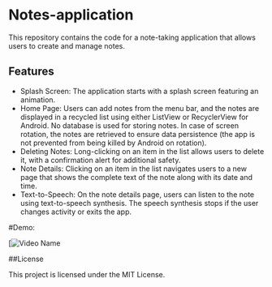 # Notes-application

This repository contains the code for a note-taking application that allows users to create and manage notes.


## Features

- Splash Screen: The application starts with a splash screen featuring an animation.
- Home Page: Users can add notes from the menu bar, and the notes are displayed in a recycled list using either ListView or RecyclerView for Android. No database is used for storing notes. In case of screen rotation, the notes are retrieved to ensure data persistence (the app is not prevented from being killed by Android on rotation).
- Deleting Notes: Long-clicking on an item in the list allows users to delete it, with a confirmation alert for additional safety.
- Note Details: Clicking on an item in the list navigates users to a new page that shows the complete text of the note along with its date and time.
- Text-to-Speech: On the note details page, users can listen to the note using text-to-speech synthesis. The speech synthesis stops if the user changes activity or exits the app.

#Demo:

[![Video Name](https://drive.google.com/file/d/1A_fR8jQovUUTR0GgVYhUQ_sia40JAkbG/view?usp=sharing)

##License

This project is licensed under the MIT License.
